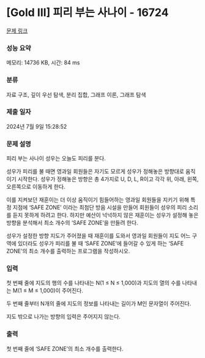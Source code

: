 # [Gold III] 피리 부는 사나이 - 16724 

[문제 링크](https://www.acmicpc.net/problem/16724) 

### 성능 요약

메모리: 14736 KB, 시간: 84 ms

### 분류

자료 구조, 깊이 우선 탐색, 분리 집합, 그래프 이론, 그래프 탐색

### 제출 일자

2024년 7월 9일 15:28:52

### 문제 설명

<p>피리 부는 사나이 성우는 오늘도 피리를 분다.</p>

<p>성우가 피리를 불 때면 영과일 회원들은 자기도 모르게 성우가 정해놓은 방향대로 움직이기 시작한다. 성우가 정해놓은 방향은 총 4가지로 U, D, L, R이고 각각 위, 아래, 왼쪽, 오른쪽으로 이동하게 한다.</p>

<p>이를 지켜보던 재훈이는 더 이상 움직이기 힘들어하는 영과일 회원들을 지키기 위해 특정 지점에 ‘SAFE ZONE’ 이라는 최첨단 방음 시설을 만들어 회원들이 성우의 피리 소리를 듣지 못하게 하려고 한다. 하지만 예산이 넉넉하지 않은 재훈이는 성우가 설정해 놓은 방향을 분석해서 최소 개수의 ‘SAFE ZONE’을 만들려 한다. </p>

<p>성우가 설정한 방향 지도가 주어졌을 때 재훈이를 도와서 영과일 회원들이 지도 어느 구역에 있더라도 성우가 피리를 불 때 ‘SAFE ZONE’에 들어갈 수 있게 하는 ‘SAFE ZONE’의 최소 개수를 출력하는 프로그램을 작성하시오.</p>

### 입력 

 <p>첫 번째 줄에 지도의 행의 수를 나타내는 N(1 ≤ N ≤ 1,000)과 지도의 열의 수를 나타내는 M(1 ≤ M ≤ 1,000)이 주어진다.</p>

<p>두 번째 줄부터 N개의 줄에 지도의 정보를 나타내는 길이가 M인 문자열이 주어진다.</p>

<p>지도 밖으로 나가는 방향의 입력은 주어지지 않는다.</p>

### 출력 

 <p>첫 번째 줄에 ‘SAFE ZONE’의 최소 개수를 출력한다.</p>

